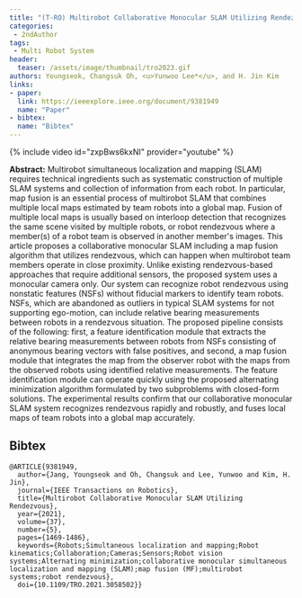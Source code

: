 ```yaml
---
title: "(T-RO) Multirobot Collaborative Monocular SLAM Utilizing Rendezvous"
categories:
 - 2ndAuthor
tags:
 - Multi Robot System
header:
  teaser: /assets/image/thumbnail/tro2023.gif
authors: Youngseok, Changsuk Oh, <u>Yunwoo Lee*</u>, and H. Jin Kim
links:
- paper:
  link: https://ieeexplore.ieee.org/document/9381949
  name: "Paper"
- bibtex:
  name: "Bibtex"
---
```

{% include video id="zxpBws6kxNI" provider="youtube" %}

**Abstract:** Multirobot simultaneous localization and mapping (SLAM) requires technical ingredients such as systematic construction of multiple SLAM systems and collection of information from each robot. In particular, map fusion is an essential process of multirobot SLAM that combines multiple local maps estimated by team robots into a global map. Fusion of multiple local maps is usually based on interloop detection that recognizes the same scene visited by multiple robots, or robot rendezvous where a member(s) of a robot team is observed in another member's images. This article proposes a collaborative monocular SLAM including a map fusion algorithm that utilizes rendezvous, which can happen when multirobot team members operate in close proximity. Unlike existing rendezvous-based approaches that require additional sensors, the proposed system uses a monocular camera only. Our system can recognize robot rendezvous using nonstatic features (NSFs) without fiducial markers to identify team robots. NSFs, which are abandoned as outliers in typical SLAM systems for not supporting ego-motion, can include relative bearing measurements between robots in a rendezvous situation. The proposed pipeline consists of the following: first, a feature identification module that extracts the relative bearing measurements between robots from NSFs consisting of anonymous bearing vectors with false positives, and second, a map fusion module that integrates the map from the observer robot with the maps from the observed robots using identified relative measurements. The feature identification module can operate quickly using the proposed alternating minimization algorithm formulated by two subproblems with closed-form solutions. The experimental results confirm that our collaborative monocular SLAM system recognizes rendezvous rapidly and robustly, and fuses local maps of team robots into a global map accurately.

## Bibtex <a id="bibtex"></a>
```
@ARTICLE{9381949,
  author={Jang, Youngseok and Oh, Changsuk and Lee, Yunwoo and Kim, H. Jin},
  journal={IEEE Transactions on Robotics}, 
  title={Multirobot Collaborative Monocular SLAM Utilizing Rendezvous}, 
  year={2021},
  volume={37},
  number={5},
  pages={1469-1486},
  keywords={Robots;Simultaneous localization and mapping;Robot kinematics;Collaboration;Cameras;Sensors;Robot vision systems;Alternating minimization;collaborative monocular simultaneous localization and mapping (SLAM);map fusion (MF);multirobot systems;robot rendezvous},
  doi={10.1109/TRO.2021.3058502}}
```